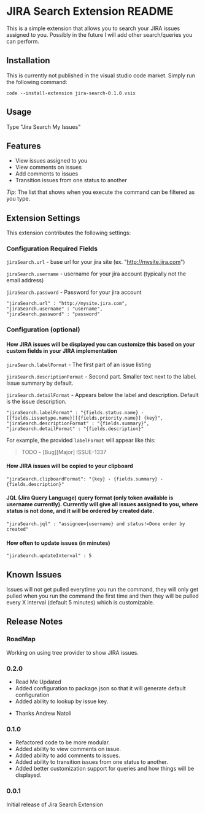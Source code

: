 # JIRA Search Extension README

This is a simple extension that allows you to search your JIRA issues assigned to you.
Possibly in the future I will add other search/queries you can perform. 

## Installation

This is currently not published in the visual studio code market.
Simply run the following command:

`code --install-extension jira-search-0.1.0.vsix`

## Usage

Type "Jira Search My Issues"

## Features

* View issues assigned to you
* View comments on issues
* Add comments to issues
* Transition issues from one status to another

*Tip*: The list that shows when you execute the command can be filtered as you type.

## Extension Settings

This extension contributes the following settings:
### Configuration Required Fields

`jiraSearch.url` - base url for your jira site (ex. "http://mysite.jira.com")

`jiraSearch.username` - username for your jira account (typically not the email address)

`jiraSearch.password` - Password for your jira account

```
"jiraSearch.url" : "http://mysite.jira.com",
"jiraSearch.username" : "username",
"jiraSearch.password" : "password"
```

### Configuration (optional) 

 #### How JIRA issues will be displayed you can customize this based on your custom fields in your JIRA implementation

`jiraSearch.labelFormat` - The first part of an issue listing

`jiraSearch.descriptionFormat` - Second part. Smaller text next to the label. Issue summary by default.

`jiraSearch.detailFormat` - Appears below the label and description. Default is the issue description.

```
"jiraSearch.labelFormat" : "{fields.status.name} - [{fields.issuetype.name}][{fields.priority.name}] {key}",
"jiraSearch.descriptionFormat" : "{fields.summary}",
"jiraSearch.detailFormat" : "{fields.description}"
```

For example, the provided `labelFormat` will appear like this:

> TODO - [Bug][Major] ISSUE-1337

#### How JIRA issues will be copied to your clipboard

```
"jiraSearch.clipboardFormat": "{key} - {fields.summary} - {fields.description}"
```

#### JQL (Jira Query Language) query format (only token available is username currently). Currently will give all issues assigned to you, where status is not done, and it will be ordered by created date.
 
```
"jiraSearch.jql" : "assignee={username} and status!=Done order by created"
```

#### How often to update issues (in minutes)

```
"jiraSearch.updateInterval" : 5
```

## Known Issues

Issues will not get pulled everytime you run the command, they will only get pulled when you run the command the first time and then they will be pulled every X interval (default 5 minutes) which is customizable.

## Release Notes

### RoadMap

Working on using tree provider to show JIRA issues.

### 0.2.0

* Read Me Updated
* Added configuration to package.json so that it will generate default configuration
* Added ability to lookup by issue key.
 
 - Thanks Andrew Natoli

### 0.1.0

* Refactored code to be more modular.
* Added ability to view comments on issue.
* Added ability to add comments to issues.
* Added ability to transition issues from one status to another.
* Added better customization support for queries and how things will be displayed.

### 0.0.1

Initial release of Jira Search Extension
